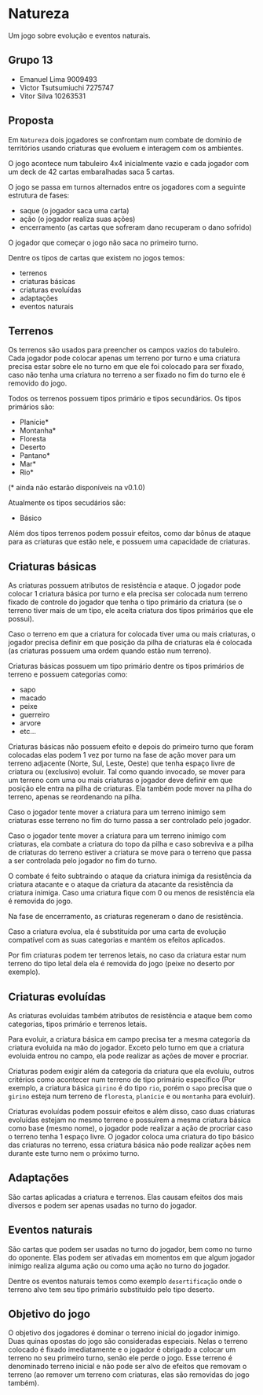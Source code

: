 # Natureza
Um jogo sobre evolução e eventos naturais.

## Grupo 13

- Emanuel Lima		    9009493
- Victor Tsutsumiuchi   7275747
- Vitor Silva           10263531

## Proposta
Em `Natureza` dois jogadores se confrontam num combate de domínio de territórios usando criaturas que evoluem e interagem com os ambientes.

O jogo acontece num tabuleiro 4x4 inicialmente vazio e cada jogador com um deck de 42 cartas embaralhadas saca 5 cartas.

O jogo se passa em turnos alternados entre os jogadores com a seguinte estrutura de fases:
- saque (o jogador saca uma carta)
- ação (o jogador realiza suas ações)
- encerramento (as cartas que sofreram dano recuperam o dano sofrido)

O jogador que começar o jogo não saca no primeiro turno.

Dentre os tipos de cartas que existem no jogos temos:
- terrenos
- criaturas básicas
- criaturas evoluídas
- adaptações
- eventos naturais

## Terrenos

Os terrenos são usados para preencher os campos vazios do tabuleiro. Cada jogador pode colocar apenas um terreno por turno e uma criatura precisa estar sobre ele no turno em que ele foi colocado para ser fixado, caso não tenha uma criatura no terreno a ser fixado no fim do turno ele é removido do jogo.

Todos os terrenos possuem tipos primário e tipos secundários.
Os tipos primários são:
- Planície*
- Montanha*
- Floresta
- Deserto
- Pantano*
- Mar*
- Rio*

(* ainda não estarão disponíveis na v0.1.0)

Atualmente os tipos secudários são:
- Básico

Além dos tipos terrenos podem possuir efeitos, como dar bônus de ataque para as criaturas que estão nele, e possuem uma capacidade de criaturas.

## Criaturas básicas

As criaturas possuem atributos de resistência e ataque. O jogador pode colocar 1 criatura básica por turno e ela precisa ser colocada num terreno fixado de controle do jogador que tenha o tipo primário da criatura (se o terreno tiver mais de um tipo, ele aceita criatura dos tipos primários que ele possui).

Caso o terreno em que a criatura for colocada tiver uma ou mais criaturas, o jogador precisa definir em que posição da pilha de criaturas ela é colocada (as criaturas possuem uma ordem quando estão num terreno).

Criaturas básicas possuem um tipo primário dentre os tipos primários de terreno e possuem categorias como:
- sapo
- macado
- peixe
- guerreiro
- arvore
- etc...

Criaturas básicas não possuem efeito e depois do primeiro turno que foram colocadas elas podem 1 vez por turno na fase de ação mover para um terreno adjacente (Norte, Sul, Leste, Oeste) que tenha espaço livre de criatura ou (exclusivo) evoluir. Tal como quando invocado, se mover para um terreno com uma ou mais criaturas o jogador deve definir em que posição ele entra na pilha de criaturas. Ela também pode mover na pilha do terreno, apenas se reordenando na pilha.

Caso o jogador tente mover a criatura para um terreno inimigo sem criaturas esse terreno no fim do turno passa a ser controlado pelo jogador.

Caso o jogador tente mover a criatura para um terreno inimigo com criaturas, ela combate a criatura do topo da pilha e caso sobreviva e a pilha de criaturas do terreno estiver a criatura se move para o terreno que passa a ser controlada pelo jogador no fim do turno.

O combate é feito subtraindo o ataque da criatura inimiga da resistência da criatura atacante e o ataque da criatura da atacante da resistência da criatura inimiga. Caso uma criatura fique com 0 ou menos de resistência ela é removida do jogo.

Na fase de encerramento, as criaturas regeneram o dano de resistência.

Caso a criatura evolua, ela é substituída por uma carta de evolução compatível com as suas categorias e mantém os efeitos aplicados.

Por fim criaturas podem ter terrenos letais, no caso da criatura estar num terreno do tipo letal dela ela é removida do jogo (peixe no deserto por exemplo).

## Criaturas evoluídas

As criaturas evoluídas também atributos de resistência e ataque bem como categorias, tipos primário e terrenos letais.

Para evoluir, a criatura básica em campo precisa ter a mesma categoria da criatura evoluida na mão do jogador. Exceto pelo turno em que a criatura evoluida entrou no campo, ela pode realizar as ações de mover e procriar.

Criaturas podem exigir além da categoria da criatura que ela evoluiu, outros critérios como acontecer num terreno de tipo primário específico (Por exemplo, a criatura básica `girino` é do tipo `rio`, porém o `sapo` precisa que o `girino` esteja num terreno de `floresta`, `planície` e ou `montanha` para evoluir).

Criaturas evoluídas podem possuir efeitos e além disso, caso duas criaturas evoluídas estejam no mesmo terreno e possuírem a mesma criatura básica como base (mesmo nome), o jogador pode realizar a ação de procriar caso o terreno tenha 1 espaço livre. O jogador coloca uma criatura do tipo básico das criaturas no terreno, essa criatura básica não pode realizar ações nem durante este turno nem o próximo turno.

## Adaptações

São cartas aplicadas a criatura e terrenos. Elas causam efeitos dos mais diversos e podem ser apenas usadas no turno do jogador.

## Eventos naturais

São cartas que podem ser usadas no turno do jogador, bem como no turno do oponente. Elas podem ser ativadas em momentos em que algum jogador inimigo realiza alguma ação ou como uma ação no turno do jogador.

Dentre os eventos naturais temos como exemplo `desertificação` onde o terreno alvo tem seu tipo primário substituído pelo tipo deserto.

## Objetivo do jogo

O objetivo dos jogadores é dominar o terreno inicial do jogador inimigo. Duas quinas opostas do jogo são consideradas especiais. Nelas o terreno colocado é fixado imediatamente e o jogador é obrigado a colocar um terreno no seu primeiro turno, senão ele perde o jogo. Esse terreno é denominado terreno inicial e não pode ser alvo de efeitos que removam o terreno (ao remover um terreno com criaturas, elas são removidas do jogo também).